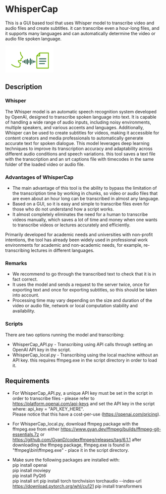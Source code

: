 

# WhisperCap
This is a GUI based tool that uses Whisper model to transcribe video and audio files and create subtitles. it can transcribe even a hour-long files, and it supports many languages and can automatically determine the video or audio file spoken language.

<p align="left">
  <img src="/speech2text.png" alt="Alt text for image1" width="155"/>
</p>

## Description
### Whisper
The Whisper model is an automatic speech recognition system developed by OpenAI, designed to transcribe spoken language into text. It is capable of handling a wide range of audio inputs, including noisy environments, multiple speakers, and various accents and languages. Additionally, Whisper can be used to create subtitles for videos, making it accessible for content creators and media professionals to automatically generate accurate text for spoken dialogue. This model leverages deep learning techniques to improve its transcription accuracy and adaptability across different audio conditions and speech variations. this tool saves a text file with the transcription and an srt captions file with timecodes in the same folder of the loaded video or audio file.   

### Advantages of WhisperCap
* The main advantage of this tool is the ability to bypass the limitation of the transcription time by working in chunks, so video or audio files that are even about an hour long can be transcribed in almost any language.
* Based on a GUI, so it is easy and simple to transcribe files even for those who do not understand how a script works.
* It almost completely eliminates the need for a human to transcribe videos manually, which saves a lot of time and money when one wants to transcribe videos or lectures accurately and efficiently. 

Primarily developed for academic needs and universities with non-profit intentions, the tool has already been widely used in professional work environments for academic and non-academic needs, for example, re-transcribing lectures in different languages.   

### Remarks
* We recommend to go through the transcribed text to check that it is in fact correct.      
* It uses the model and sends a request to the server twice, once for exporting text and once for exporting subtitles, so this should be taken into account.
* Processing time may vary depending on the size and duration of the video or audio file, network or local computation stability and availability.
   
### Scripts
There are two options running the model and transcribing:    
* WhisperCap_API.py - Transcribing using API calls through setting an OpenAI API key in the script.   
* WhisperCap_local.py - Transcribing using the local machine without an API key. this requires ffmpeg.exe in the script directory in order to load it.   
   
## Requirements
* For WhisperCap_API.py, a unique API key must be set in the script in order to transcribe files - please refer to https://platform.openai.com/api-keys
and set the API key in the script where: api_key = "API_KEY_HERE".   
Please notice that this have a cost-per-use (https://openai.com/pricing).   
* For WhisperCap_local.py, download ffmpeg package with the ffmpeg.exe from either https://www.gyan.dev/ffmpeg/builds/ffmpeg-git-essentials.7z or https://github.com/GyanD/codexffmpeg/releases/tag/6.1.1
after downloading the ffmpeg package, ffmpeg.exe is found in "ffmpeg\bin\ffmpeg.exe" - place it in the script directory.
   
* Make sure the following packages are installed with:   
pip install openai   
pip install moviepy   
pip install PyQt6   
pip install srt
pip install torch torchvision torchaudio --index-url https://download.pytorch.org/whl/cu121
pip install transformers
